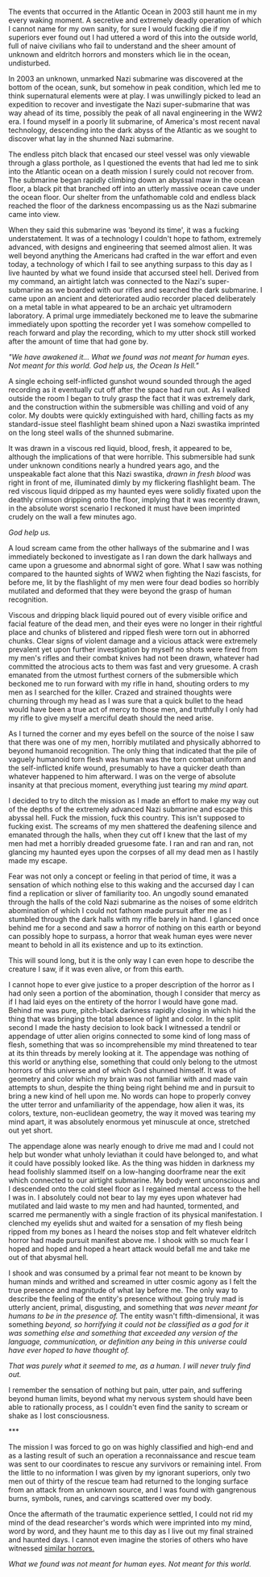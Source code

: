 The events that occurred in the Atlantic Ocean in 2003  still haunt me in my every waking moment. A secretive and extremely deadly operation of which I cannot name for my own sanity, for sure I would fucking die if my superiors ever found out I had uttered a word of this into the outside world, full of naive civilians who fail to understand and the sheer amount of unknown and eldritch horrors and monsters which lie in the ocean, undisturbed.

In 2003 an unknown, unmarked Nazi submarine was discovered at the bottom of the ocean, sunk, but somehow in peak condition, which led me to think supernatural elements were at play. I was unwillingly picked to lead an expedition to recover and investigate the Nazi super-submarine that was way ahead of its time, possibly the peak of all naval engineering in the WW2 era. I found myself in a poorly lit submarine, of America's most recent naval technology, descending into the dark abyss of the Atlantic as we sought to discover what lay in the shunned Nazi submarine.

The endless pitch black that encased our steel vessel was only viewable through a glass porthole, as I questioned the events that had led me to sink into the Atlantic ocean on a death mission I surely could not recover from. The submarine began rapidly climbing down an abyssal maw in the ocean floor, a black pit that branched off into an utterly massive ocean cave under the ocean floor. Our shelter from the unfathomable cold and endless black reached the floor of the darkness encompassing us as the Nazi submarine came into view.

When they said this submarine was 'beyond its time', it was a fucking understatement. It was of a technology I couldn't hope to fathom, extremely advanced, with designs and engineering that seemed almost alien. It was well beyond anything the Americans had crafted in the war effort and even today, a technology of which I fail to see anything surpass to this day as I live haunted by what we found inside that accursed steel hell. Derived from my command, an airtight latch was connected to the Nazi's super-submarine as we boarded with our rifles and searched the dark submarine. I came upon an ancient and deteriorated audio recorder placed deliberately on a metal table in what appeared to be an archaic yet ultramodern laboratory. A primal urge immediately beckoned me to leave the submarine immediately upon spotting the recorder yet I was somehow compelled to reach forward and play the recording, which to my utter shock still worked after the amount of time that had gone by.

*"We have awakened it… What we found was not meant for human eyes. Not meant for this world. God help us, the Ocean Is Hell."*

A single echoing self-inflicted gunshot wound sounded through the aged recording as it eventually cut off after the space had run out. As I walked outside the room I began to truly grasp the fact that it was extremely dark, and the construction within the submersible was chilling and void of any color. My doubts were quickly extinguished with hard, chilling facts as my standard-issue steel flashlight beam shined upon a Nazi swastika imprinted on the long steel walls of the shunned submarine.

It was drawn in a viscous red liquid, blood, fresh, it appeared to be, although the implications of that were horrible. This submersible had sunk under unknown conditions nearly a hundred years ago, and the unspeakable fact alone that this Nazi swastika, *drawn in fresh blood* was right in front of me, illuminated dimly by my flickering flashlight beam. The red viscous liquid dripped as my haunted eyes were solidly fixated upon the deathly crimson dripping onto the floor, implying that it was recently drawn, in the absolute worst scenario I reckoned it must have been imprinted crudely on the wall a few minutes ago.

*God help us.*

A loud scream came from the other hallways of the submarine and I was immediately beckoned to investigate as I ran down the dark hallways and came upon a gruesome and abnormal sight of gore. What I saw was nothing compared to the haunted sights of WW2 when fighting the Nazi fascists, for before me, lit by the flashlight of my men were four dead bodies so horribly mutilated and deformed that they were beyond the grasp of human recognition.

Viscous and dripping black liquid poured out of every visible orifice and facial feature of the dead men, and their eyes were no longer in their rightful place and chunks of blistered and ripped flesh were torn out in abhorred chunks. Clear signs of violent damage and a vicious attack were extremely prevalent yet upon further investigation by myself no shots were fired from my men's rifles and their combat knives had not been drawn, whatever had committed the atrocious acts to them was fast and very gruesome. A crash emanated from the utmost furthest corners of the submersible which beckoned me to run forward with my rifle in hand, shouting orders to my men as I searched for the killer. Crazed and strained thoughts were churning through my head as I was sure that a quick bullet to the head would have been a true act of mercy to those men, and truthfully I only had my rifle to give myself a merciful death should the need arise.

As I turned the corner and my eyes befell on the source of the noise I saw that there was one of my men, horribly mutilated and physically abhorred to beyond humanoid recognition. The only thing that indicated that the pile of vaguely humanoid torn flesh was human was the torn combat uniform and the self-inflicted knife wound, presumably to have a quicker death than whatever happened to him afterward. I was on the verge of absolute insanity at that precious moment, everything just tearing my *mind apart.*

I decided to try to ditch the mission as I made an effort to make my way out of the depths of the extremely advanced Nazi submarine and escape this abyssal hell. Fuck the mission, fuck this country. This isn't supposed to fucking exist. The screams of my men shattered the deafening silence and emanated through the halls, when they cut off I knew that the last of my men had met a horribly dreaded gruesome fate. I ran and ran and ran, not glancing my haunted eyes upon the corpses of all my dead men as I hastily made my escape.

Fear was not only a concept or feeling in that period of time, it was a sensation of which nothing else to this waking and the accursed day I can find a replication or sliver of familiarity too. An ungodly sound emanated through the halls of the cold Nazi submarine as the noises of some eldritch abomination of which I could not fathom made pursuit after me as I stumbled through the dark halls with my rifle barely in hand. I glanced once behind me for a second and saw a horror of nothing on this earth or beyond can possibly hope to surpass, a horror that weak human eyes were never meant to behold in all its existence and up to its extinction.

This will sound long, but it is the only way I can even hope to describe the creature I saw, if it was even alive, or from this earth.

I cannot hope to ever give justice to a proper description of the horror as I had only seen a portion of the abomination, though I consider that mercy as if I had laid eyes on the entirety of the horror I would have gone mad. Behind me was pure, pitch-black darkness rapidly closing in which hid the thing that was bringing the total absence of light and color. In the split second I made the hasty decision to look back I witnessed a tendril or appendage of utter alien origins connected to some kind of long mass of flesh, something that was so incomprehensible my mind threatened to tear at its thin threads by merely looking at it. The appendage was nothing of this world or anything else, something that could only belong to the utmost horrors of this universe and of which God shunned himself. It was of geometry and color which my brain was not familiar with and made vain attempts to shun, despite the thing being right behind me and in pursuit to bring a new kind of hell upon me. No words can hope to properly convey the utter terror and unfamiliarity of the appendage, how alien it was, its colors, texture, non-euclidean geometry, the way it moved was tearing my mind apart, it was absolutely enormous yet minuscule at once, stretched out yet short.

The appendage alone was nearly enough to drive me mad and I could not help but wonder what unholy leviathan it could have belonged to, and what it could have possibly looked like. As the thing was hidden in darkness my head foolishly slammed itself on a low-hanging doorframe near the exit which connected to our airtight submarine. My body went unconscious and I descended onto the cold steel floor as I regained mental access to the hell I was in. I absolutely could not bear to lay my eyes upon whatever had mutilated and laid waste to my men and had haunted, tormented, and scarred me permanently with a single fraction of its physical manifestation. I clenched my eyelids shut and waited for a sensation of my flesh being ripped from my bones as I heard the noises stop and felt whatever eldritch horror had made pursuit manifest above me. I shook with so much fear I hoped and hoped and hoped a heart attack would befall me and take me out of that abysmal hell.

I shook and was consumed by a primal fear not meant to be known by human minds and writhed and screamed in utter cosmic agony as I felt the true presence and magnitude of what lay before me. The only way to describe the feeling of the entity's presence without going truly mad is utterly ancient, primal, disgusting, and something that *was never meant for humans to be in the presence of.* The entity wasn't fifth-dimensional, it was something *beyond, so horrifying it could not be classified as a god for it was something else and something that exceeded any version of the language, communication, or definition any being in this universe could have ever hoped to have thought of.*

*That was purely what it seemed to me, as a human. I will never truly find out.*

I remember the sensation of nothing but pain, utter pain, and suffering beyond human limits, beyond what my nervous system should have been able to rationally process, as I couldn't even find the sanity to scream or shake as I lost consciousness.

\*\*\*

The mission I was forced to go on was highly classified and high-end and as a lasting result of such an operation a reconnaissance and rescue team was sent to our coordinates to rescue any survivors or remaining intel. From the little to no information I was given by my ignorant superiors, only two men out of thirty of the rescue team had returned to the longing surface from an attack from an unknown source, and I was found with gangrenous burns, symbols, runes, and carvings scattered over my body.

Once the aftermath of the traumatic experience settled, I could not rid my mind of the dead researcher's words which were imprinted into my mind, word by word, and they haunt me to this day as I live out my final strained and haunted days. I cannot even imagine the stories of others who have witnessed [similar horrors.](https://www.reddit.com/r/SeasideUniverse/comments/mjn4ot/the_complete_seaside_trilogytimeline_in_order/)

*What we found was not meant for human eyes. Not meant for this world.*